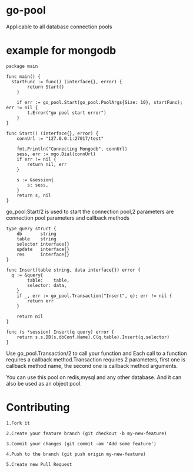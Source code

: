 # go-pool
Applicable to all database connection pools
# example for mongodb
```
package main

func main() {
  startFunc := func() (interface{}, error) {
		return Start()
	}

	if err := go_pool.Start(go_pool.PoolArgs{Size: 10}, startFunc); err != nil {
		t.Error("go pool start error")
	}
}

func Start() (interface{}, error) {
	connUrl := "127.0.0.1:27017/test"

	fmt.Println("Connecting Mongodb", connUrl)
	sess, err := mgo.Dial(connUrl)
	if err != nil {
		return nil, err
	}

	s := &session{
		s: sess,
	}
	return s, nil
}
```
  go_pool:Start/2 is used to start the connection pool,2 parameters are connection pool parameters and callback methods

```
type query struct {
	db       string
	table    string
	selector interface{}
	update   interface{}
	res      interface{}
}

func Insert(table string, data interface{}) error {
  q := &query{
		table:    table,
		selector: data,
	}
	if _, err := go_pool.Transaction("Insert", q); err != nil {
		return err
	}

	return nil
}

func (s *session) Insert(q query) error {
	return s.s.DB(s.dbConf.Name).C(q.table).Insert(q.selector)
}
```
  Use go_pool.Transaction/2 to call your function and Each call to a function requires a callback method.Transaction requires 2          parameters, first one is callback method name, the second one is callback method arguments.
  
  You can use this pool on redis,mysql and any other database. And it can also be used as an object pool.

# Contributing

    1.Fork it
  
    2.Create your feature branch (git checkout -b my-new-feature)
  
    3.Commit your changes (git commit -am 'Add some feature')
  
    4.Push to the branch (git push origin my-new-feature)
  
    5.Create new Pull Request
